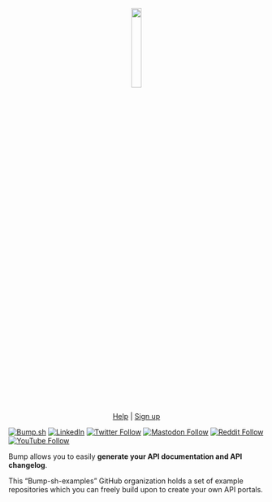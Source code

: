 <p align="center">
  <img width="20%" src="https://bump.sh/icon-default-large.png" />
</p>

<p align="center">
  <a href="https://help.bump.sh/">Help</a> |
  <a href="https://bump.sh/users/sign_up">Sign up</a>
</p>

[![Bump.sh](https://img.shields.io/badge/Bump.sh-https://bump.sh-025fd7.svg)](https://bump.sh)
[![LinkedIn](https://img.shields.io/badge/LinkedIn-@bump_sh-blue)](https://www.linkedin.com/company/bump-sh)
[![Twitter Follow](https://img.shields.io/badge/Twitter-@bump_hq-blue.svg)](https://twitter.com/bump_hq)
[![Mastodon Follow](https://img.shields.io/badge/Mastodon-@bump_hq-blue.svg)](https://fosstodon.org/@Bump_hq)
[![Reddit Follow](https://img.shields.io/badge/Reddit-@bump_hq-blue.svg)](https://www.reddit.com/r/Bump_sh)
[![YouTube Follow](https://img.shields.io/badge/Youtube-@bump_hq-blue.svg)](https://www.youtube.com/channel/UCefmjw--xYUL8I9feD4ZPpg)

Bump allows you to easily **generate your API documentation and API changelog**.

This “Bump-sh-examples” GitHub organization holds a set of example repositories which you can freely build upon to create your own API portals.
